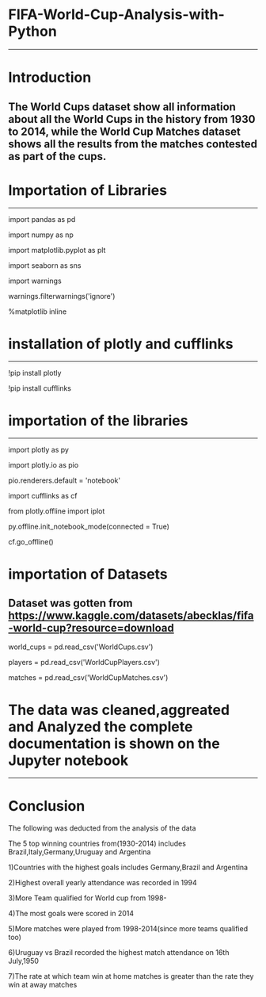 # FIFA-World-Cup-Analysis-with-Python
--------------------------------------------
# Introduction
The World Cups dataset show all information about all the World Cups in the history from 1930 to 2014, while the World Cup Matches dataset shows all the results from the matches contested as part of the cups.
------------------------------------------------
# Importation of Libraries
-----------------------------
import pandas as pd

import numpy as np

import matplotlib.pyplot as plt

import seaborn as sns

import warnings

warnings.filterwarnings('ignore')

%matplotlib inline

# installation of plotly and cufflinks
--------------------------------
!pip install plotly

!pip install cufflinks

# importation of the libraries
----------------------------------------------
import plotly as py

import plotly.io as pio

pio.renderers.default = 'notebook'

import cufflinks as cf

from plotly.offline import iplot

py.offline.init_notebook_mode(connected = True)

cf.go_offline()

# importation of Datasets
Dataset was gotten from https://www.kaggle.com/datasets/abecklas/fifa-world-cup?resource=download
----------------------------------
world_cups = pd.read_csv('WorldCups.csv')

players = pd.read_csv('WorldCupPlayers.csv')

matches = pd.read_csv('WorldCupMatches.csv')

# The data was cleaned,aggreated and Analyzed the complete documentation is shown on the Jupyter notebook
-----------------------------------------------
# Conclusion
The following was deducted from the analysis of the data

The 5 top winning countries from(1930-2014) includes Brazil,Italy,Germany,Uruguay and Argentina

1)Countries with the highest goals includes Germany,Brazil and Argentina


2)Highest overall yearly attendance was recorded in 1994


3)More Team qualified for World cup from 1998-

4)The most goals were scored in 2014


5)More matches were played from 1998-2014(since more teams qualified too)


6)Uruguay vs Brazil recorded the highest match attendance on 16th July,1950


7)The rate at which team win at home matches is greater than the rate they win at away matches
​
